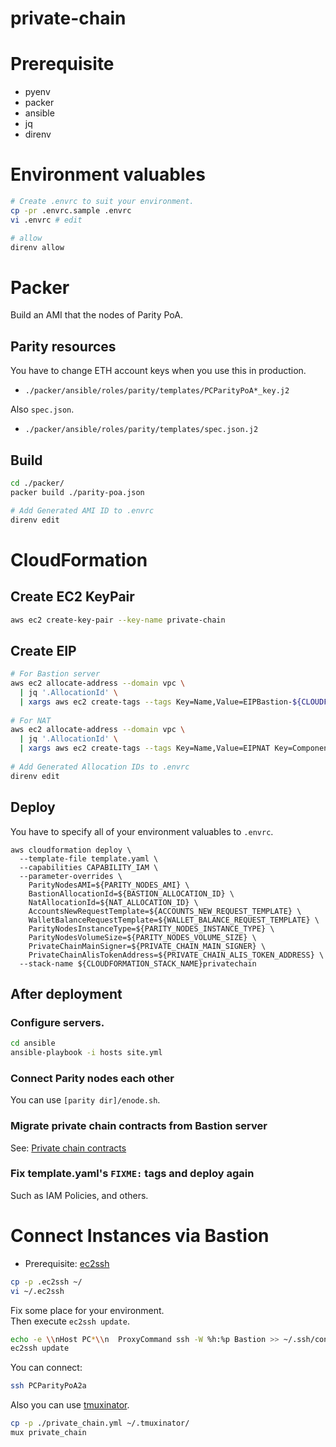 # private-chain

# Prerequisite
- pyenv
- packer
- ansible
- jq
- direnv

# Environment valuables

```bash
# Create .envrc to suit your environment.
cp -pr .envrc.sample .envrc
vi .envrc # edit

# allow
direnv allow
```

# Packer
Build an AMI that the nodes of Parity PoA.  

## Parity resources
You have to change ETH account keys when you use this in production.
- `./packer/ansible/roles/parity/templates/PCParityPoA*_key.j2`

Also `spec.json`.
- `./packer/ansible/roles/parity/templates/spec.json.j2`

## Build
```bash
cd ./packer/
packer build ./parity-poa.json

# Add Generated AMI ID to .envrc
direnv edit
```

# CloudFormation


## Create EC2 KeyPair
```bash
aws ec2 create-key-pair --key-name private-chain
```

## Create EIP
```bash
# For Bastion server
aws ec2 allocate-address --domain vpc \
  | jq '.AllocationId' \
  | xargs aws ec2 create-tags --tags Key=Name,Value=EIPBastion-${CLOUDFORMATION_STACK_NAME} Key=Component,Value=PrivateChain --resources
  
# For NAT
aws ec2 allocate-address --domain vpc \
  | jq '.AllocationId' \
  | xargs aws ec2 create-tags --tags Key=Name,Value=EIPNAT Key=Component,Value=PrivateChain --resources  
  
# Add Generated Allocation IDs to .envrc
direnv edit  
```

## Deploy
You have to specify all of your environment valuables to `.envrc`.

```bash;
aws cloudformation deploy \
  --template-file template.yaml \
  --capabilities CAPABILITY_IAM \
  --parameter-overrides \
    ParityNodesAMI=${PARITY_NODES_AMI} \
    BastionAllocationId=${BASTION_ALLOCATION_ID} \
    NatAllocationId=${NAT_ALLOCATION_ID} \
    AccountsNewRequestTemplate=${ACCOUNTS_NEW_REQUEST_TEMPLATE} \
    WalletBalanceRequestTemplate=${WALLET_BALANCE_REQUEST_TEMPLATE} \
    ParityNodesInstanceType=${PARITY_NODES_INSTANCE_TYPE} \
    ParityNodesVolumeSize=${PARITY_NODES_VOLUME_SIZE} \
    PrivateChainMainSigner=${PRIVATE_CHAIN_MAIN_SIGNER} \
    PrivateChainAlisTokenAddress=${PRIVATE_CHAIN_ALIS_TOKEN_ADDRESS} \
  --stack-name ${CLOUDFORMATION_STACK_NAME}privatechain
```

## After deployment

### Configure servers.
```bash
cd ansible
ansible-playbook -i hosts site.yml
```

### Connect Parity nodes each other
You can use `[parity dir]/enode.sh`.


### Migrate private chain contracts from Bastion server
See: [Private chain contracts](https://github.com/AlisProject/private-chain-contracts)

### Fix template.yaml's `FIXME:` tags and deploy again
Such as IAM Policies, and others.

# Connect Instances via Bastion
- Prerequisite: [ec2ssh](https://github.com/mirakui/ec2ssh) 

```bash
cp -p .ec2ssh ~/
vi ~/.ec2ssh
```

Fix some place for your environment.  
Then execute `ec2ssh update`.

```bash
echo -e \\nHost PC*\\n  ProxyCommand ssh -W %h:%p Bastion >> ~/.ssh/config 
ec2ssh update
```

You can connect:

```bash
ssh PCParityPoA2a
```

Also you can use [tmuxinator](https://github.com/tmuxinator/tmuxinator).
```bash
cp -p ./private_chain.yml ~/.tmuxinator/
mux private_chain
```

